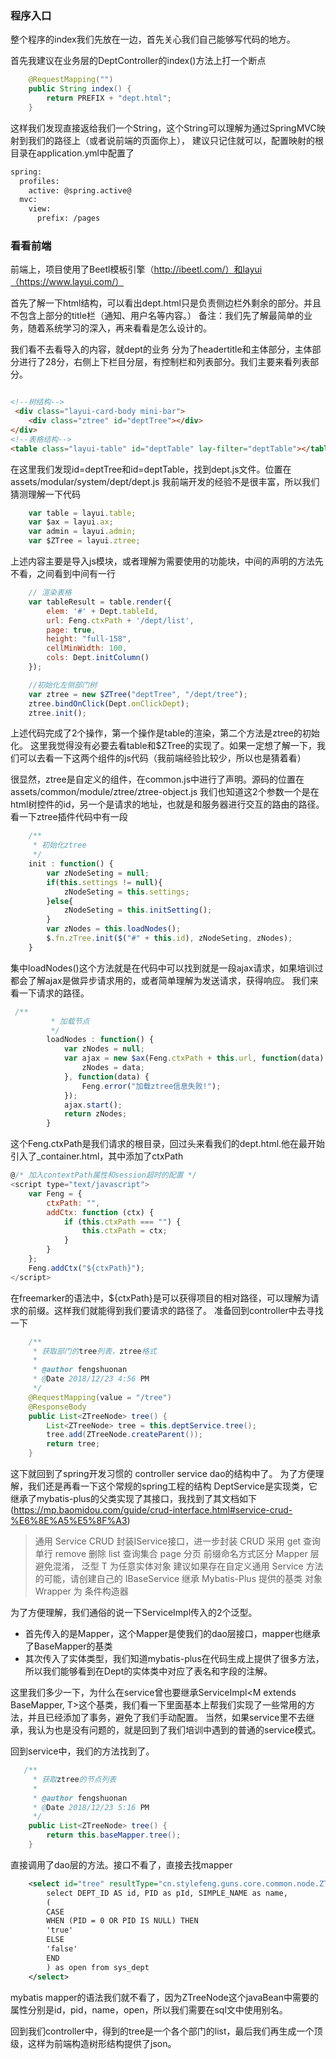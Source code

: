 ### 程序入口
整个程序的index我们先放在一边，首先关心我们自己能够写代码的地方。

首先我建议在业务层的DeptController的index()方法上打一个断点
``` java
    @RequestMapping("")
    public String index() {
        return PREFIX + "dept.html";
    }
```
这样我们发现直接返给我们一个String，这个String可以理解为通过SpringMVC映射到我们的路径上（或者说前端的页面你上），
建议只记住就可以，配置映射的根目录在application.yml中配置了
``` xml
spring:
  profiles:
    active: @spring.active@
  mvc:
    view:
      prefix: /pages
```
### 看看前端
前端上，项目使用了Beetl模板引擎（http://ibeetl.com/）和layui（https://www.layui.com/）

首先了解一下html结构，可以看出dept.html只是负责侧边栏外剩余的部分。并且不包含上部分的title栏（通知、用户名等内容。）
备注：我们先了解最简单的业务，随着系统学习的深入，再来看看是怎么设计的。

我们看不去看导入的内容，就dept的业务
分为了headertitle和主体部分，主体部分进行了28分，右侧上下栏目分层，有控制栏和列表部分。我们主要来看列表部分。
```html

<!--树结构-->
 <div class="layui-card-body mini-bar">
    <div class="ztree" id="deptTree"></div>
</div>
<!--表格结构-->
<table class="layui-table" id="deptTable" lay-filter="deptTable"></table>
```

在这里我们发现id=deptTree和id=deptTable，找到dept.js文件。位置在assets/modular/system/dept/dept.js
我前端开发的经验不是很丰富，所以我们猜测理解一下代码
```js
    var table = layui.table;
    var $ax = layui.ax;
    var admin = layui.admin;
    var $ZTree = layui.ztree;
```
上述内容主要是导入js模块，或者理解为需要使用的功能块，中间的声明的方法先不看，之间看到中间有一行
```js
    // 渲染表格
    var tableResult = table.render({
        elem: '#' + Dept.tableId,
        url: Feng.ctxPath + '/dept/list',
        page: true,
        height: "full-158",
        cellMinWidth: 100,
        cols: Dept.initColumn()
    });

    //初始化左侧部门树
    var ztree = new $ZTree("deptTree", "/dept/tree");
    ztree.bindOnClick(Dept.onClickDept);
    ztree.init();
```
上述代码完成了2个操作，第一个操作是table的渲染，第二个方法是ztree的初始化。
这里我觉得没有必要去看table和$ZTree的实现了。如果一定想了解一下，我们可以去看一下这两个组件的js代码（我前端经验比较少，所以也是猜着看）

很显然，ztree是自定义的组件，在common.js中进行了声明。源码的位置在assets/common/module/ztree/ztree-object.js
我们也知道这2个参数一个是在html树控件的id，另一个是请求的地址，也就是和服务器进行交互的路由的路径。
看一下ztree插件代码中有一段
```js
    /**
     * 初始化ztree
     */
    init : function() {
        var zNodeSeting = null;
        if(this.settings != null){
            zNodeSeting = this.settings;
        }else{
            zNodeSeting = this.initSetting();
        }
        var zNodes = this.loadNodes();
        $.fn.zTree.init($("#" + this.id), zNodeSeting, zNodes);
    }
```
集中loadNodes()这个方法就是在代码中可以找到就是一段ajax请求，如果培训过都会了解ajax是做异步请求用的，或者简单理解为发送请求，获得响应。
我们来看一下请求的路径。
```js
 /**
         * 加载节点
         */
        loadNodes : function() {
            var zNodes = null;
            var ajax = new $ax(Feng.ctxPath + this.url, function(data) {
                zNodes = data;
            }, function(data) {
                Feng.error("加载ztree信息失败!");
            });
            ajax.start();
            return zNodes;
        }

```
这个Feng.ctxPath是我们请求的根目录，回过头来看我们的dept.html.他在最开始引入了_container.html，其中添加了ctxPath
```js
@/* 加入contextPath属性和session超时的配置 */
<script type="text/javascript">
    var Feng = {
        ctxPath: "",
        addCtx: function (ctx) {
            if (this.ctxPath === "") {
                this.ctxPath = ctx;
            }
        }
    };
    Feng.addCtx("${ctxPath}");
</script>

```
在freemarker的语法中，${ctxPath}是可以获得项目的相对路径，可以理解为请求的前缀。这样我们就能得到我们要请求的路径了。
准备回到controller中去寻找一下
``` java
    /**
     * 获取部门的tree列表，ztree格式
     *
     * @author fengshuonan
     * @Date 2018/12/23 4:56 PM
     */
    @RequestMapping(value = "/tree")
    @ResponseBody
    public List<ZTreeNode> tree() {
        List<ZTreeNode> tree = this.deptService.tree();
        tree.add(ZTreeNode.createParent());
        return tree;
    }

```
这下就回到了spring开发习惯的 controller service dao的结构中了。
为了方便理解，我们还是再看一下这个常规的spring工程的结构
DeptService是实现类，它继承了mybatis-plus的父类实现了其接口，我找到了其文档如下(https://mp.baomidou.com/guide/crud-interface.html#service-crud-%E6%8E%A5%E5%8F%A3)
> 通用 Service CRUD 封装IService接口，进一步封装 CRUD 采用 get 查询单行 remove 删除 list 查询集合 page 分页 前缀命名方式区分 Mapper 层避免混淆，
> 泛型 T 为任意实体对象
> 建议如果存在自定义通用 Service 方法的可能，请创建自己的 IBaseService 继承 Mybatis-Plus 提供的基类
> 对象 Wrapper 为 条件构造器

为了方便理解，我们通俗的说一下ServiceImpl传入的2个泛型。
* 首先传入的是Mapper，这个Mapper是使我们的dao层接口，mapper也继承了BaseMapper的基类
* 其次传入了实体类型，我们知道mybatis-plus在代码生成上提供了很多方法，所以我们能够看到在Dept的实体类中对应了表名和字段的注解。

这里我们多少一下，为什么在service曾也要继承ServiceImpl<M extends BaseMapper<T>, T>这个基类，我们看一下里面基本上帮我们实现了一些常用的方法，并且已经添加了事务，避免了我们手动配置。
当然，如果service里不去继承，我认为也是没有问题的，就是回到了我们培训中遇到的普通的service模式。

回到service中，我们的方法找到了。
``` java
   /**
     * 获取ztree的节点列表
     *
     * @author fengshuonan
     * @Date 2018/12/23 5:16 PM
     */
    public List<ZTreeNode> tree() {
        return this.baseMapper.tree();
    }

```

直接调用了dao层的方法。接口不看了，直接去找mapper
```xml
    <select id="tree" resultType="cn.stylefeng.guns.core.common.node.ZTreeNode">
		select DEPT_ID AS id, PID as pId, SIMPLE_NAME as name,
		(
		CASE
		WHEN (PID = 0 OR PID IS NULL) THEN
		'true'
		ELSE
		'false'
		END
		) as open from sys_dept
	</select>

```

mybatis mapper的语法我们就不看了，因为ZTreeNode这个javaBean中需要的属性分别是id，pid，name，open，所以我们需要在sql文中使用别名。

回到我们controller中，得到的tree是一个各个部门的list，最后我们再生成一个顶级，这样为前端构造树形结构提供了json。














